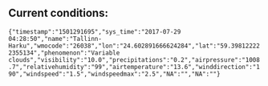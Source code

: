 ## Current conditions: 
 ``` {"timestamp":"1501291695","sys_time":"2017-07-29 04:28:50","name":"Tallinn-Harku","wmocode":"26038","lon":"24.602891666624284","lat":"59.398122222355134","phenomenon":"Variable clouds","visibility":"10.0","precipitations":"0.2","airpressure":"1008.7","relativehumidity":"99","airtemperature":"13.6","winddirection":"190","windspeed":"1.5","windspeedmax":"2.5","NA":"","NA":""} ```
